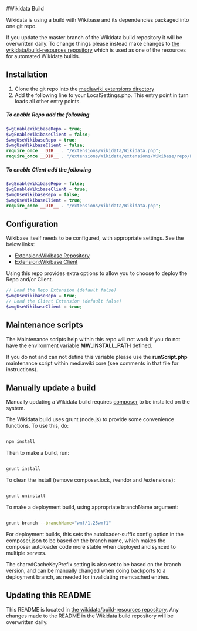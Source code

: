 #Wikidata Build

Wikidata is using a build with Wikibase and its dependencies packaged into one git repo.

If you update the master branch of the Wikidata build repository it will be overwritten daily. To change things please instead make changes to [the wikidata/build-resources repository](https://phabricator.wikimedia.org/diffusion/WDBR/) which is used as one of the resources for automated Wikidata builds.

## Installation

1. Clone the git repo into the [mediawiki extensions directory](https://phabricator.wikimedia.org/diffusion/EWDA/)
2. Add the following line to your LocalSettings.php. This entry point in turn loads all other entry points.

##### To enable Repo add the following

```php
$wgEnableWikibaseRepo = true;
$wgEnableWikibaseClient = false;
$wmgUseWikibaseRepo = true;
$wmgUseWikibaseClient = false;
require_once __DIR__ . "/extensions/Wikidata/Wikidata.php";
require_once __DIR__ . "/extensions/Wikidata/extensions/Wikibase/repo/ExampleSettings.php";
```

##### To enable Client add the following

```php
$wgEnableWikibaseRepo = false;
$wgEnableWikibaseClient = true;
$wmgUseWikibaseRepo = false;
$wmgUseWikibaseClient = true;
require_once __DIR__ . "/extensions/Wikidata/Wikidata.php";
```

## Configuration

Wikibase itself needs to be configured, with appropriate settings. See the below links:

* [Extension:Wikibase Repository](https://www.mediawiki.org/wiki/Extension:Wikibase_Repository)
* [Extension:Wikibase Client](https://www.mediawiki.org/wiki/Extension:Wikibase_Client)

Using this repo provides extra options to allow you to choose to deploy the Repo and/or Client.

```php
// Load the Repo Extension (default false)
$wmgUseWikibaseRepo = true;
// Load the Client Extension (default false)
$wmgUseWikibaseClient = true;
```

## Maintenance scripts

The Maintenance scripts help within this repo will not work if you do not have the environment variable **MW_INSTALL_PATH** defined.

If you do not and can not define this variable please use the **runScript.php** maintenance script within mediawiki core (see comments in that file for instructions).

## Manually update a build

Manually updating a Wikidata build requires [composer](http://getcomposer.org/) to be installed on the system.

The Wikidata build uses grunt (node.js) to provide some convenience functions. To use this, do:

```bash

npm install
```

Then to make a build, run:

```bash

grunt install
```

To clean the install (remove composer.lock, /vendor and /extensions):

```bash

grunt uninstall
```

To make a deployment build, using appropriate branchName argument:

```bash

grunt branch --branchName="wmf/1.25wmf1"
```

For deployment builds, this sets the autoloader-suffix config option in the composer.json to be based on the branch name, which makes the composer autoloader code more stable when deployed and synced to multiple servers.

The sharedCacheKeyPrefix setting is also set to be based on the branch version, and can be manually changed when doing backports to a deployment branch, as needed for invalidating memcached entries.

## Updating this README

This README is located in [the wikidata/build-resources repository](https://phabricator.wikimedia.org/diffusion/WDBR/browse/master/README.md). Any changes made to the README in the Wikidata build repository will be overwritten daily.

